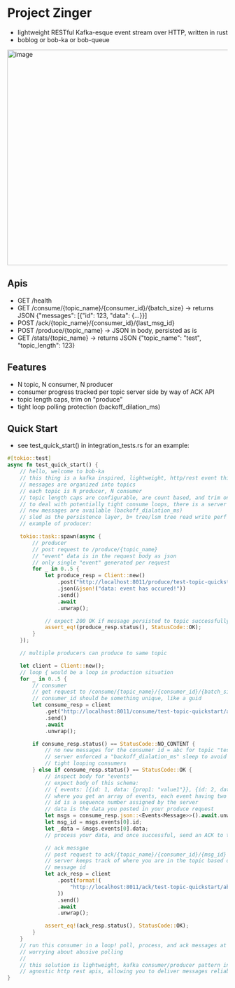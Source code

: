 # Project Zinger
- lightweight RESTful Kafka-esque event stream over HTTP, written in rust
- boblog or bob-ka or bob-queue

<img width="641" height="491" alt="image" src="https://github.com/user-attachments/assets/612410ec-70d3-4120-bb24-669dc454efd7" />

## Apis
- GET /health
- GET /consume/{topic_name}/{consumer_id}/{batch_size} -> returns JSON {"messages": [{"id": 123, "data": {...}}]
- POST /ack/{topic_name}/{consumer_id}/{last_msg_id}
- POST /produce/{topic_name} -> JSON in body, persisted as is
- GET /stats/{topic_name} -> returns JSON {"topic_name": "test", "topic_length": 123}
 
## Features
- N topic, N consumer, N producer
- consumer progress tracked per topic server side by way of ACK API
- topic length caps, trim on "produce"
- tight loop polling protection (backoff_dilation_ms)

## Quick Start
- see test_quick_start() in integration_tests.rs for an example:
```rust
#[tokio::test]
async fn test_quick_start() {
    // hello, welcome to bob-ka
    // this thing is a kafka inspired, lightweight, http/rest event thing
    // messages are organized into topics
    // each topic is N producer, N consumer
    // topic length caps are configurable, are count based, and trim on write
    // to deal with potentially tight consume loops, there is a server side sleep enforced when no
    // new messages are available (backoff_dialation_ms)
    // sled as the persistence layer, b+ tree/lsm tree read write perf in embedded db
    // example of producer:

    tokio::task::spawn(async {
        // producer
        // post request to /produce/{topic_name}
        // "event" data is in the request body as json
        // only single "event" generated per request
        for _ in 0..5 {
            let produce_resp = Client::new()
                .post("http://localhost:8011/produce/test-topic-quickstart")
                .json(&json!("data: event has occured!"))
                .send()
                .await
                .unwrap();

            // expect 200 OK if message persisted to topic successfully
            assert_eq!(produce_resp.status(), StatusCode::OK);
        }
    });

    // multiple producers can produce to same topic

    let client = Client::new();
    // loop { would be a loop in production situation
    for _ in 0..5 {
        // consumer
        // get request to /consume/{topic_name}/{consumer_id}/{batch_size}
        // consumer_id should be something unique, like a guid
        let consume_resp = client
            .get("http://localhost:8011/consume/test-topic-quickstart/abc/2")
            .send()
            .await
            .unwrap();

        if consume_resp.status() == StatusCode::NO_CONTENT {
            // no new messages for the consumer id = abc for topic "test-topic"
            // server enforced a "backoff_dialation_ms" sleep to avoid
            // tight looping consumers
        } else if consume_resp.status() == StatusCode::OK {
            // inspect body for "events"
            // expect body of this schema:
            // { events: [{id: 1, data: {prop1: "value1"}}, {id: 2, data: {prop1: "value2"}]}
            // where you get an array of events, each event having two keys: id and data
            // id is a sequence number assigned by the server
            // data is the data you posted in your produce request
            let msgs = consume_resp.json::<Events<Message>>().await.unwrap();
            let msg_id = msgs.events[0].id;
            let _data = &msgs.events[0].data;
            // process your data, and once successful, send an ACK to the server for the ID

            // ack messgae
            // post request to ack/{topic_name}/{consumer_id}/{msg_id}
            // server keeps track of where you are in the topic based on consumerid and last ack'd
            // message id
            let ack_resp = client
                .post(format!(
                    "http://localhost:8011/ack/test-topic-quickstart/abc/{msg_id}"
                ))
                .send()
                .await
                .unwrap();

            assert_eq!(ack_resp.status(), StatusCode::OK);
        }
    }
    // run this consumer in a loop! poll, process, and ack messages at your own leisure, without
    // worrying about abusive polling
    //
    // this solution is lightweight, kafka consumer/producer pattern inspried, with language
    // agnostic http rest apis, allowing you to deliver messages reliably in any environment
}
```

